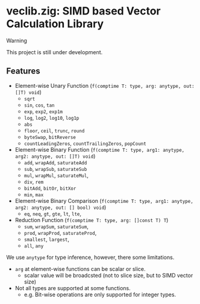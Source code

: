 # veclib.zig: SIMD based Vector Calculation Library


> [!WARNING]
> This project is still under development.


## Features

- Element-wise Unary Function (`f(comptime T: type, arg: anytype, out: []T) void`)
  - `sqrt`
  - `sin`, `cos`, `tan`
  - `exp`, `exp2`, `exp1m`
  - `log`, `log2`, `log10`, `log1p`
  - `abs`
  - `floor`, `ceil`, `trunc`, `round`
  - `byteSwap`, `bitReverse`
  - `countLeadingZeros`, `countTrailingZeros`, `popCount`
- Element-wise Binary Function (`f(comptime T: type, arg1: anytype, arg2: anytype, out: []T) void`)
  - `add`, `wrapAdd`, `saturateAdd`
  - `sub`, `wrapSub`, `saturateSub`
  - `mul`, `wrapMul`, `saturateMul`,
  - `div`, `rem`
  - `bitAdd`, `bitOr`, `bitXor`
  - `min`, `max`
- Element-wise Binary Comparison (`f(comptime T: type, arg1: anytype, arg2: anytype, out: [] bool) void`)
  - `eq`, `neq`, `gt`, `gte`, `lt`, `lte`,
- Reduction Function (`f(comptime T: type, arg: []const T) T`)
  - `sum`, `wrapSum`, `saturateSum`,
  - `prod`, `wrapProd`, `saturateProd`,
  - `smallest`, `largest`,
  - `all`, `any`


We use `anytype` for type inference, however, there some limitations.
- `arg` at element-wise functions can be scalar or slice.
  - scalar value will be broadcsted (not to slice size, but to SIMD vector size)
- Not all types are supported at some functions.
  - e.g. Bit-wise operations are only supported for integer types.
